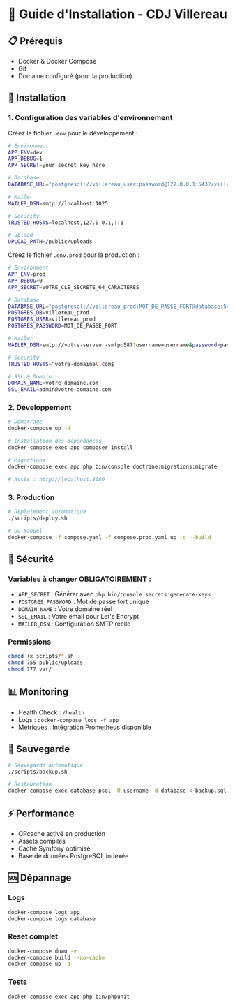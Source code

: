 # 🚀 Guide d'Installation - CDJ Villereau

## 📋 Prérequis

- Docker & Docker Compose
- Git
- Domaine configuré (pour la production)

## 🔧 Installation

### 1. Configuration des variables d'environnement

Créez le fichier `.env` pour le développement :

```bash
# Environment
APP_ENV=dev
APP_DEBUG=1
APP_SECRET=your_secret_key_here

# Database
DATABASE_URL="postgresql://villereau_user:password@127.0.0.1:5432/villereau_dev?serverVersion=16&charset=utf8"

# Mailer
MAILER_DSN=smtp://localhost:1025

# Security
TRUSTED_HOSTS=localhost,127.0.0.1,::1

# Upload
UPLOAD_PATH=/public/uploads
```

Créez le fichier `.env.prod` pour la production :

```bash
# Environment
APP_ENV=prod
APP_DEBUG=0
APP_SECRET=VOTRE_CLE_SECRETE_64_CARACTERES

# Database
DATABASE_URL="postgresql://villereau_prod:MOT_DE_PASSE_FORT@database:5432/villereau_prod?serverVersion=16&charset=utf8"
POSTGRES_DB=villereau_prod
POSTGRES_USER=villereau_prod
POSTGRES_PASSWORD=MOT_DE_PASSE_FORT

# Mailer
MAILER_DSN=smtp://votre-serveur-smtp:587?username=username&password=password

# Security
TRUSTED_HOSTS=^votre-domaine\.com$

# SSL & Domain
DOMAIN_NAME=votre-domaine.com
SSL_EMAIL=admin@votre-domaine.com
```

### 2. Développement

```bash
# Démarrage
docker-compose up -d

# Installation des dépendances
docker-compose exec app composer install

# Migrations
docker-compose exec app php bin/console doctrine:migrations:migrate

# Accès : http://localhost:8080
```

### 3. Production

```bash
# Déploiement automatique
./scripts/deploy.sh

# Ou manuel
docker-compose -f compose.yaml -f compose.prod.yaml up -d --build
```

## 🔐 Sécurité

### Variables à changer OBLIGATOIREMENT :

- `APP_SECRET` : Générer avec `php bin/console secrets:generate-keys`
- `POSTGRES_PASSWORD` : Mot de passe fort unique
- `DOMAIN_NAME` : Votre domaine réel
- `SSL_EMAIL` : Votre email pour Let's Encrypt
- `MAILER_DSN` : Configuration SMTP réelle

### Permissions

```bash
chmod +x scripts/*.sh
chmod 755 public/uploads
chmod 777 var/
```

## 📊 Monitoring

- Health Check : `/health`
- Logs : `docker-compose logs -f app`
- Métriques : Intégration Prometheus disponible

## 🔄 Sauvegarde

```bash
# Sauvegarde automatique
./scripts/backup.sh

# Restauration
docker-compose exec database psql -U username -d database < backup.sql
```

## ⚡ Performance

- OPcache activé en production
- Assets compilés
- Cache Symfony optimisé
- Base de données PostgreSQL indexée

## 🆘 Dépannage

### Logs

```bash
docker-compose logs app
docker-compose logs database
```

### Reset complet

```bash
docker-compose down -v
docker-compose build --no-cache
docker-compose up -d
```

### Tests

```bash
docker-compose exec app php bin/phpunit
``` 